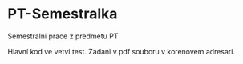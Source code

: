 PT-Semestralka
==============

Semestralni prace z predmetu PT

Hlavní kod ve vetvi test. Zadani v pdf souboru v korenovem adresari.
